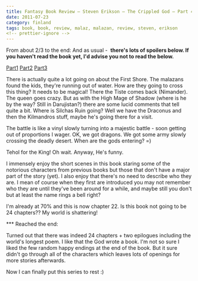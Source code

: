 ```yaml
---
title: Fantasy Book Review – Steven Erikson – The Crippled God – Part 4
date: 2011-07-23
category: finland
tags: book, book, review, malaz, malazan, review, steven, erikson
<!-- prettier-ignore -->
---
```


From about 2/3 to the end: And as usual -  **there's lots of spoilers below. If
you haven't read the book yet, I'd advise you not to read the below.**

[Part1](https://www.guldmyr.com/fantasy-book-review-steven-erikson-the-crippled-god-part-1/ "part1")
[Part2](https://www.guldmyr.com/fantasy-book-review-%e2%80%93-steven-erikson-%e2%80%93-the-crippled-god-%e2%80%93-part-2/)
[Part3](https://www.guldmyr.com/fantasy-book-review-steven-erikson-the-crippled-god-part-3/ "part3")

There is actually quite a lot going on about the First Shore. The malazans found
the kids, they're running out of water. How are they going to cross this thing?
It needs to be magical! There the Tiste comes back (Nimander). The queen goes
crazy. But as with the High Mage of Shadow (where is he by the way? Still in
Darujistan?) there are some lucid comments that tell quite a bit. Where is
Silchas Ruin going? Well we have the Draconus and then the Kilmandros stuff,
maybe he's going there for a visit.

The battle is like a vinyl slowly turning into a majestic battle - soon getting
out of proportions I wager. OK, we got dragons. We got some army slowly crossing
the deadly desert. When are the gods entering? =)

Tehol for the King! Oh wait. Anyway, He's funny.

I immensely enjoy the short scenes in this book staring some of the notorious
characters from previous books but those that don't have a major part of the
story (yet). I also enjoy that there's no need to describe who they are. I mean
of course when they first are introduced you may not remember who they are until
they've been around for a while, and maybe still you don't but at least the name
rings a bell right?

I'm already at 70% and this is now chapter 22. Is this book not going to be 24
chapters?? My world is shattering!

\*\*\* Reached the end:

Turned out that there was indeed 24 chapters + two epilogues including the
world's longest poem. I like that the God wrote a book. I'm not so sure I liked
the few random happy endings at the end of the book. But it sure didn't go
through all of the characters which leaves lots of openings for more stories
afterwards.

Now I can finally put this series to rest :)
